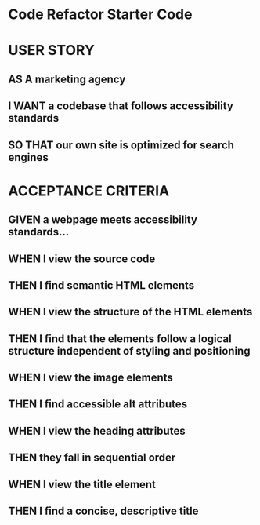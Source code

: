 # Code Refactor Starter Code

# USER STORY

## AS A marketing agency
## I WANT a codebase that follows accessibility standards
## SO THAT our own site is optimized for search engines


# ACCEPTANCE CRITERIA

## GIVEN a webpage meets accessibility standards...
## WHEN I view the source code
## THEN I find semantic HTML elements

## WHEN I view the structure of the HTML elements
## THEN I find that the elements follow a logical structure independent of styling and positioning

## WHEN I view the image elements
## THEN I find accessible alt attributes

## WHEN I view the heading attributes
## THEN they fall in sequential order

## WHEN I view the title element
## THEN I find a concise, descriptive title